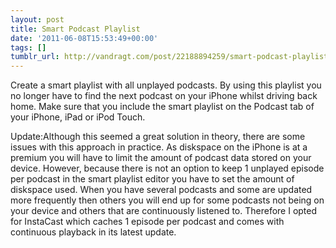 ```yaml
---
layout: post
title: Smart Podcast Playlist
date: '2011-06-08T15:53:49+00:00'
tags: []
tumblr_url: http://vandragt.com/post/22188894259/smart-podcast-playlist
---
```



Create a smart playlist with all unplayed podcasts. By using this playlist you no longer have to find the next podcast on your iPhone whilst driving back home. Make sure that you include the smart playlist on the Podcast tab of your iPhone, iPad or iPod Touch.

Update:Although this seemed a great solution in theory, there are some issues with this approach in practice. As diskspace on the iPhone is at a premium you will have to limit the amount of podcast data stored on your device. However, because there is not an option to keep 1 unplayed episode per podcast in the smart playlist editor you have to set the amount of diskspace used. When you have several podcasts and some are updated more frequently then others you will end up for some podcasts not being on your device and others that are continuously listened to. Therefore I opted for InstaCast which caches 1 episode per podcast and comes with continuous playback in its latest update.
